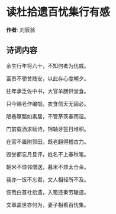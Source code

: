# 读杜拾遗百忧集行有感

**作者**: 刘辰翁

## 诗词内容

余生行年将六十，不知何者为忧戚。

富贵不骄贫贱安，以此存心度朝夕。

往年承乏佐中书，大官羊膳供堂食。

只今赐老作编氓，衣食信天无固必。

陋巷箪瓢如素居，不管茅茨春雨湿。

门前载酒求赋诗，锦轴牙签日堆积。

在官不置附郭田，既老翻得稽古力。

毁誉都忘月旦评，姓名不上春秋笔。

朝米不烦邻僧送，暮米不烦太仓籴。

我亦一饭不忘君，文人相轻所不及。

伤哉白首杜拾遗，入蜀还秦劳辙迹。

文章盖世亦何为，妻子相看百忧集。

